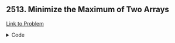<h2>2513. Minimize the Maximum of Two Arrays</h2>

[Link to Problem](https://leetcode.com/problems/minimize-the-maximum-of-two-arrays)

<details><summary>Code</summary>

```java
import java.util.function.Function;

public class LC2513 {
    public int minimizeSet(int divisor1, int divisor2, int uniqueCnt1, int uniqueCnt2) {
        int g = divisor1;
        for (int x = divisor2; x > 0; ) {int tmp = g; g = x; x = tmp % x; }
        long low = 0, high = Integer.MAX_VALUE, answer = 0, lcmm = ((long)divisor1 * divisor2) / g;

        while (low <= high) {
            long mid = low + (high - low) / 2;
            long total = mid - (mid / lcmm);
            Function<Long, Boolean> f = (Long m) -> {
                if (m - m / divisor1 < uniqueCnt1) return false;
                if (m - m / divisor2 < uniqueCnt2) return false;
                return total >= uniqueCnt1 + uniqueCnt2;
            };

            if (f.apply(mid)) {
                answer = mid;
                high = mid - 1;
            } else {
                low = mid + 1;
            }
        }

        return (int)answer;
    }
}
```

</details>